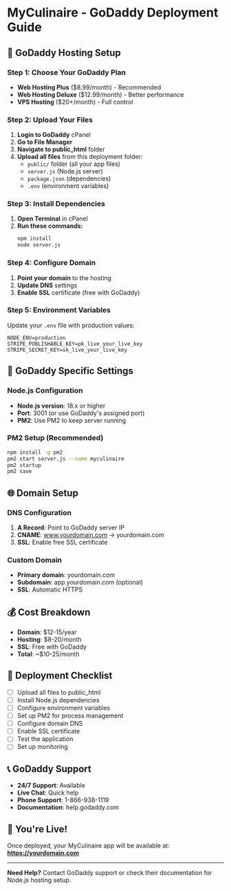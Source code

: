 # MyCulinaire - GoDaddy Deployment Guide

## 🚀 **GoDaddy Hosting Setup**

### **Step 1: Choose Your GoDaddy Plan**
- **Web Hosting Plus** ($8.99/month) - Recommended
- **Web Hosting Deluxe** ($12.99/month) - Better performance
- **VPS Hosting** ($20+/month) - Full control

### **Step 2: Upload Your Files**
1. **Login to GoDaddy** cPanel
2. **Go to File Manager**
3. **Navigate to public_html** folder
4. **Upload all files** from this deployment folder:
   - `public/` folder (all your app files)
   - `server.js` (Node.js server)
   - `package.json` (dependencies)
   - `.env` (environment variables)

### **Step 3: Install Dependencies**
1. **Open Terminal** in cPanel
2. **Run these commands:**
   ```bash
   npm install
   node server.js
   ```

### **Step 4: Configure Domain**
1. **Point your domain** to the hosting
2. **Update DNS** settings
3. **Enable SSL** certificate (free with GoDaddy)

### **Step 5: Environment Variables**
Update your `.env` file with production values:
```env
NODE_ENV=production
STRIPE_PUBLISHABLE_KEY=pk_live_your_live_key
STRIPE_SECRET_KEY=sk_live_your_live_key
```

## 🔧 **GoDaddy Specific Settings**

### **Node.js Configuration**
- **Node.js version**: 18.x or higher
- **Port**: 3001 (or use GoDaddy's assigned port)
- **PM2**: Use PM2 to keep server running

### **PM2 Setup (Recommended)**
```bash
npm install -g pm2
pm2 start server.js --name myculinaire
pm2 startup
pm2 save
```

## 🌐 **Domain Setup**

### **DNS Configuration**
1. **A Record**: Point to GoDaddy server IP
2. **CNAME**: www.yourdomain.com → yourdomain.com
3. **SSL**: Enable free SSL certificate

### **Custom Domain**
- **Primary domain**: yourdomain.com
- **Subdomain**: app.yourdomain.com (optional)
- **SSL**: Automatic HTTPS

## 💰 **Cost Breakdown**
- **Domain**: $12-15/year
- **Hosting**: $8-20/month
- **SSL**: Free with GoDaddy
- **Total**: ~$10-25/month

## 🚀 **Deployment Checklist**
- [ ] Upload all files to public_html
- [ ] Install Node.js dependencies
- [ ] Configure environment variables
- [ ] Set up PM2 for process management
- [ ] Configure domain DNS
- [ ] Enable SSL certificate
- [ ] Test the application
- [ ] Set up monitoring

## 📞 **GoDaddy Support**
- **24/7 Support**: Available
- **Live Chat**: Quick help
- **Phone Support**: 1-866-938-1119
- **Documentation**: help.godaddy.com

## 🎉 **You're Live!**
Once deployed, your MyCulinaire app will be available at:
**https://yourdomain.com**

---

**Need Help?** Contact GoDaddy support or check their documentation for Node.js hosting setup.
